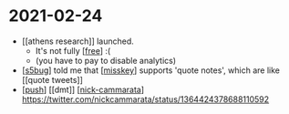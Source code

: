 # 2021-02-24

- [[athens research]] launched.
  - It's not fully [[free]] :(
  - (you have to pay to disable analytics)
- [[s5bug]] told me that [[misskey]] supports 'quote notes', which are like [[quote tweets]]
- [[push]] [[dmt]] [[nick-cammarata]] https://twitter.com/nickcammarata/status/1364424378688110592

[//begin]: # "Autogenerated link references for markdown compatibility"
[free]: ../free "Free"
[s5bug]: ../s5bug "S5bug"
[misskey]: ../misskey "Misskey"
[push]: ../push "Push"
[nick-cammarata]: ../nick-cammarata "Nick Cammarata"
[//end]: # "Autogenerated link references"